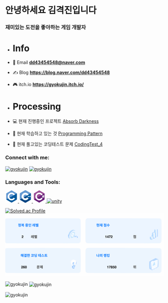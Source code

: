 <h1 align="left">안녕하세요 김격진입니다</h1>
<h3 align="left">재미있는 도전을 좋아하는 게임 개발자</h3>

- # Info
- 📧 Email **dd43454548@naver.com**

- ✍️ Blog **https://blog.naver.com/dd43454548**
  
- 🎮 itch.io **https://gyokujin.itch.io/**

- # Processing
- 💻 현재 진행중인 프로젝트 [Absorb Darkness](https://github.com/Gyokujin/Absorb-Darkness)
- 📖 현재 학습하고 있는 것 [Programming Pattern](https://github.com/Gyokujin/Game-Programming-Pattern)
- 📝 현재 풀고있는 코딩테스트 문제 [CodingTest_4](https://github.com/Gyokujin/CodingTest_4)

<h3 align="left">Connect with me:</h3>
<p align="left">
<a href="https://instagram.com/gyokujin" target="blank"><img align="center" src="https://raw.githubusercontent.com/rahuldkjain/github-profile-readme-generator/master/src/images/icons/Social/instagram.svg" alt="gyokujin" height="30" width="40" /></a>
<a href="https://www.youtube.com/@Gyokujin" target="blank"><img align="center" src="https://raw.githubusercontent.com/rahuldkjain/github-profile-readme-generator/master/src/images/icons/Social/youtube.svg" alt="gyokujin" height="30" width="40" /></a>
</p>

<h3 align="left">Languages and Tools:</h3>
<p align="left"> <a href="https://www.cprogramming.com/" target="_blank" rel="noreferrer"> <img src="https://raw.githubusercontent.com/devicons/devicon/master/icons/c/c-original.svg" alt="c" width="40" height="40"/> </a> <a href="https://www.w3schools.com/cpp/" target="_blank" rel="noreferrer"> <img src="https://raw.githubusercontent.com/devicons/devicon/master/icons/cplusplus/cplusplus-original.svg" alt="cplusplus" width="40" height="40"/> </a> <a href="https://www.w3schools.com/cs/" target="_blank" rel="noreferrer"> <img src="https://raw.githubusercontent.com/devicons/devicon/master/icons/csharp/csharp-original.svg" alt="csharp" width="40" height="40"/> </a> <a href="https://unity.com/" target="_blank" rel="noreferrer"> <img src="https://www.vectorlogo.zone/logos/unity3d/unity3d-icon.svg" alt="unity" width="40" height="40"/> </a> </p>

[![Solved.ac Profile](http://mazassumnida.wtf/api/v2/generate_badge?boj=dd43454548)](https://solved.ac/dd43454548/)
![Programmers Badge](https://raw.githubusercontent.com/Gyokujin/Programmers_Badge_Generator/main/result/result.svg)

<p><img align="left" src="https://github-readme-stats.vercel.app/api/top-langs?username=gyokujin&show_icons=true&locale=en&layout=compact" alt="gyokujin" /></p>

<p>&nbsp;<img align="center" src="https://github-readme-stats.vercel.app/api?username=gyokujin&show_icons=true&locale=en" alt="gyokujin" /></p>

<p><img align="center" src="https://github-readme-streak-stats.herokuapp.com/?user=gyokujin&" alt="gyokujin" /></p>
